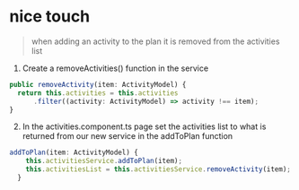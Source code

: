 # nice touch

> when adding an activity to the plan it is removed from the activities list

1.	Create a removeActivities() function in the service

```typescript
public removeActivity(item: ActivityModel) {
  return this.activities = this.activities
      .filter((activity: ActivityModel) => activity !== item);
}
```

2.	In the activities.component.ts page set the activities list to what is returned from our new service in the addToPlan function

```typescript
addToPlan(item: ActivityModel) {
    this.activitiesService.addToPlan(item);
    this.activitiesList = this.activitiesService.removeActivity(item);
  }
```
